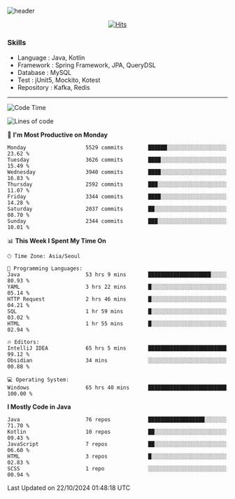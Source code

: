 <!-- Github Profile Readme로 프로필 꾸미기 : https://zzsza.github.io/development/2020/07/10/make-github-profile-readme/ -->

<!-- github theme -->
  <!-- 
    ![header](https://capsule-render.vercel.app/api?type=slice&color=e0f0e3&height=150&section=header&text=beasy&fontSize=45)
  -->
  ![header](https://capsule-render.vercel.app/api?type=soft&color=e0f0e3&height=150&section=header&text=Choi-YongSeok&fontSize=55&animation=twinkling)


<!-- hits count : https://hits.seeyoufarm.com/ -->
<div align=center>
    
  [![Hits](https://hits.seeyoufarm.com/api/count/incr/badge.svg?url=https%3A%2F%2Fgithub.com%2Fchoi-ys&count_bg=%2379C83D&title_bg=%23555555&icon=&icon_color=%23E7E7E7&title=hits&edge_flat=false)](https://hits.seeyoufarm.com)

</div>


<!-- Committed Top Lang -->
<div align=center>
</div>


### Skills
 - Language : Java, Kotlin
 - Framework : Spring Framework, JPA, QueryDSL
 - Database : MySQL
 - Test : jUnit5, Mockito, Kotest
 - Repository : Kafka, Redis

---

<!--START_SECTION:waka-->
![Code Time](http://img.shields.io/badge/Code%20Time-4%2C788%20hrs%2043%20mins-blue)

![Lines of code](https://img.shields.io/badge/From%20Hello%20World%20I%27ve%20Written-15.1%20million%20lines%20of%20code-blue)

📅 **I'm Most Productive on Monday** 

```text
Monday                   5529 commits        ██████░░░░░░░░░░░░░░░░░░░   23.62 % 
Tuesday                  3626 commits        ████░░░░░░░░░░░░░░░░░░░░░   15.49 % 
Wednesday                3940 commits        ████░░░░░░░░░░░░░░░░░░░░░   16.83 % 
Thursday                 2592 commits        ███░░░░░░░░░░░░░░░░░░░░░░   11.07 % 
Friday                   3344 commits        ████░░░░░░░░░░░░░░░░░░░░░   14.28 % 
Saturday                 2037 commits        ██░░░░░░░░░░░░░░░░░░░░░░░   08.70 % 
Sunday                   2344 commits        ███░░░░░░░░░░░░░░░░░░░░░░   10.01 % 
```


📊 **This Week I Spent My Time On** 

```text
🕑︎ Time Zone: Asia/Seoul

💬 Programming Languages: 
Java                     53 hrs 9 mins       ████████████████████░░░░░   80.93 % 
YAML                     3 hrs 22 mins       █░░░░░░░░░░░░░░░░░░░░░░░░   05.14 % 
HTTP Request             2 hrs 46 mins       █░░░░░░░░░░░░░░░░░░░░░░░░   04.21 % 
SQL                      1 hr 59 mins        █░░░░░░░░░░░░░░░░░░░░░░░░   03.02 % 
HTML                     1 hr 55 mins        █░░░░░░░░░░░░░░░░░░░░░░░░   02.94 % 

🔥 Editors: 
IntelliJ IDEA            65 hrs 5 mins       █████████████████████████   99.12 % 
Obsidian                 34 mins             ░░░░░░░░░░░░░░░░░░░░░░░░░   00.88 % 

💻 Operating System: 
Windows                  65 hrs 40 mins      █████████████████████████   100.00 % 
```

**I Mostly Code in Java** 

```text
Java                     76 repos            ██████████████████░░░░░░░   71.70 % 
Kotlin                   10 repos            ██░░░░░░░░░░░░░░░░░░░░░░░   09.43 % 
JavaScript               7 repos             ██░░░░░░░░░░░░░░░░░░░░░░░   06.60 % 
HTML                     3 repos             █░░░░░░░░░░░░░░░░░░░░░░░░   02.83 % 
SCSS                     1 repo              ░░░░░░░░░░░░░░░░░░░░░░░░░   00.94 % 
```




 Last Updated on 22/10/2024 01:48:18 UTC
<!--END_SECTION:waka-->

<!-- 
![footer](https://capsule-render.vercel.app/api?section=footer&type=slice&color=e0f0e3)
-->

